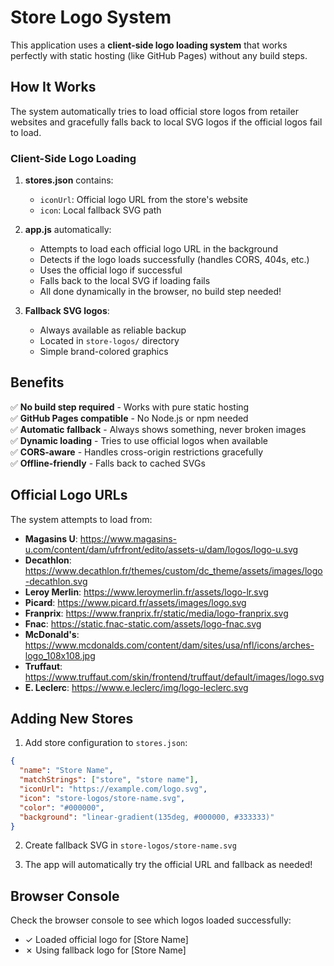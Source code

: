 # Store Logo System

This application uses a **client-side logo loading system** that works perfectly with static hosting (like GitHub Pages) without any build steps.

## How It Works

The system automatically tries to load official store logos from retailer websites and gracefully falls back to local SVG logos if the official logos fail to load.

### Client-Side Logo Loading

1. **stores.json** contains:
   - `iconUrl`: Official logo URL from the store's website
   - `icon`: Local fallback SVG path

2. **app.js** automatically:
   - Attempts to load each official logo URL in the background
   - Detects if the logo loads successfully (handles CORS, 404s, etc.)
   - Uses the official logo if successful
   - Falls back to the local SVG if loading fails
   - All done dynamically in the browser, no build step needed!

3. **Fallback SVG logos**:
   - Always available as reliable backup
   - Located in `store-logos/` directory
   - Simple brand-colored graphics

## Benefits

✅ **No build step required** - Works with pure static hosting  
✅ **GitHub Pages compatible** - No Node.js or npm needed  
✅ **Automatic fallback** - Always shows something, never broken images  
✅ **Dynamic loading** - Tries to use official logos when available  
✅ **CORS-aware** - Handles cross-origin restrictions gracefully  
✅ **Offline-friendly** - Falls back to cached SVGs  

## Official Logo URLs

The system attempts to load from:

- **Magasins U**: https://www.magasins-u.com/content/dam/ufrfront/edito/assets-u/dam/logos/logo-u.svg
- **Decathlon**: https://www.decathlon.fr/themes/custom/dc_theme/assets/images/logo-decathlon.svg
- **Leroy Merlin**: https://www.leroymerlin.fr/assets/logo-lr.svg
- **Picard**: https://www.picard.fr/assets/images/logo.svg
- **Franprix**: https://www.franprix.fr/static/media/logo-franprix.svg
- **Fnac**: https://static.fnac-static.com/assets/logo-fnac.svg
- **McDonald's**: https://www.mcdonalds.com/content/dam/sites/usa/nfl/icons/arches-logo_108x108.jpg
- **Truffaut**: https://www.truffaut.com/skin/frontend/truffaut/default/images/logo.svg
- **E. Leclerc**: https://www.e.leclerc/img/logo-leclerc.svg

## Adding New Stores

1. Add store configuration to `stores.json`:
```json
{
  "name": "Store Name",
  "matchStrings": ["store", "store name"],
  "iconUrl": "https://example.com/logo.svg",
  "icon": "store-logos/store-name.svg",
  "color": "#000000",
  "background": "linear-gradient(135deg, #000000, #333333)"
}
```

2. Create fallback SVG in `store-logos/store-name.svg`

3. The app will automatically try the official URL and fallback as needed!

## Browser Console

Check the browser console to see which logos loaded successfully:
- ✓ Loaded official logo for [Store Name]
- ✗ Using fallback logo for [Store Name]
